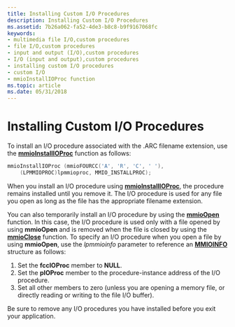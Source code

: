 ```yaml
---
title: Installing Custom I/O Procedures
description: Installing Custom I/O Procedures
ms.assetid: 7b26a062-fa52-4de3-b8c8-b9f9167068fc
keywords:
- multimedia file I/O,custom procedures
- file I/O,custom procedures
- input and output (I/O),custom procedures
- I/O (input and output),custom procedures
- installing custom I/O procedures
- custom I/O
- mmioInstallIOProc function
ms.topic: article
ms.date: 05/31/2018
---
```


# Installing Custom I/O Procedures

To install an I/O procedure associated with the .ARC filename extension, use the [**mmioInstallIOProc**](https://msdn.microsoft.com/library/Dd757323(v=VS.85).aspx) function as follows:


```C++
mmioInstallIOProc (mmioFOURCC('A', 'R', 'C', ' '), 
    (LPMMIOPROC)lpmmioproc, MMIO_INSTALLPROC); 
```



When you install an I/O procedure using [**mmioInstallIOProc**](https://msdn.microsoft.com/library/Dd757323(v=VS.85).aspx), the procedure remains installed until you remove it. The I/O procedure is used for any file you open as long as the file has the appropriate filename extension.

You can also temporarily install an I/O procedure by using the [**mmioOpen**](https://msdn.microsoft.com/library/Dd757331(v=VS.85).aspx) function. In this case, the I/O procedure is used only with a file opened by using **mmioOpen** and is removed when the file is closed by using the [**mmioClose**](https://msdn.microsoft.com/library/Dd757316(v=VS.85).aspx) function. To specify an I/O procedure when you open a file by using **mmioOpen**, use the *lpmmioinfo* parameter to reference an [**MMIOINFO**](https://msdn.microsoft.com/library/Dd757322(v=VS.85).aspx) structure as follows:

1.  Set the **fccIOProc** member to **NULL**.
2.  Set the **pIOProc** member to the procedure-instance address of the I/O procedure.
3.  Set all other members to zero (unless you are opening a memory file, or directly reading or writing to the file I/O buffer).

Be sure to remove any I/O procedures you have installed before you exit your application.

 

 





